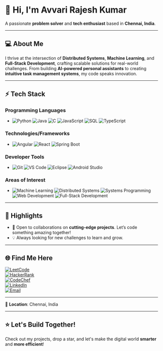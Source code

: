 # 👋 Hi, I'm Avvari Rajesh Kumar

A passionate **problem solver** and **tech enthusiast** based in **Chennai, India**.

---

## 💻 About Me

I thrive at the intersection of **Distributed Systems**, **Machine Learning**, and **Full-Stack Development**, crafting scalable solutions for real-world challenges. From building **AI-powered personal assistants** to creating **intuitive task management systems**, my code speaks innovation.

---

## ⚡ Tech Stack

### **Programming Languages**
- ![Python](https://img.shields.io/badge/-Python-3776AB?style=flat-square&logo=python&logoColor=white) ![Java](https://img.shields.io/badge/-Java-007396?style=flat-square&logo=java&logoColor=white) ![C](https://img.shields.io/badge/-C-A8B9CC?style=flat-square&logo=c&logoColor=white) ![JavaScript](https://img.shields.io/badge/-JavaScript-F7DF1E?style=flat-square&logo=javascript&logoColor=black) ![SQL](https://img.shields.io/badge/-SQL-4479A1?style=flat-square&logo=postgresql&logoColor=white) ![TypeScript](https://img.shields.io/badge/-TypeScript-3178C6?style=flat-square&logo=typescript&logoColor=white)

### **Technologies/Frameworks**
- ![Angular](https://img.shields.io/badge/-Angular-DD0031?style=flat-square&logo=angular&logoColor=white) ![React](https://img.shields.io/badge/-React-61DAFB?style=flat-square&logo=react&logoColor=black) ![Spring Boot](https://img.shields.io/badge/-Spring%20Boot-6DB33F?style=flat-square&logo=spring&logoColor=white)

### **Developer Tools**
- ![Git](https://img.shields.io/badge/-Git-F05032?style=flat-square&logo=git&logoColor=white) ![VS Code](https://img.shields.io/badge/-VS%20Code-007ACC?style=flat-square&logo=visual-studio-code&logoColor=white) ![Eclipse](https://img.shields.io/badge/-Eclipse-2C2255?style=flat-square&logo=eclipse&logoColor=white) ![Android Studio](https://img.shields.io/badge/-Android%20Studio-3DDC84?style=flat-square&logo=android-studio&logoColor=white)

### **Areas of Interest**
- ![Machine Learning](https://img.shields.io/badge/-Machine%20Learning-102230?style=flat-square&logo=ai&logoColor=white) ![Distributed Systems](https://img.shields.io/badge/-Distributed%20Systems-006400?style=flat-square&logo=cloud&logoColor=white) ![Systems Programming](https://img.shields.io/badge/-Systems%20Programming-4682B4?style=flat-square&logo=cplusplus&logoColor=white) ![Web Development](https://img.shields.io/badge/-Web%20Development-FF5733?style=flat-square&logo=html5&logoColor=white) ![Full-Stack Development](https://img.shields.io/badge/-Full%20Stack-2E8B57?style=flat-square&logo=web&logoColor=white)

---

## 🌟 Highlights

- 🚀 Open to collaborations on **cutting-edge projects**. Let’s code something amazing together!
- 💡 Always looking for new challenges to learn and grow.

---

## 🌐 Find Me Here

[![LeetCode](https://img.shields.io/badge/-LeetCode-orange?style=for-the-badge&logo=leetcode&logoColor=white)](https://leetcode.com/)  
[![HackerRank](https://img.shields.io/badge/-HackerRank-2EC866?style=for-the-badge&logo=hackerrank&logoColor=white)](https://hackerrank.com/)  
[![CodeChef](https://img.shields.io/badge/-CodeChef-brown?style=for-the-badge&logo=codechef&logoColor=white)](https://codechef.com/)  
[![LinkedIn](https://img.shields.io/badge/-LinkedIn-blue?style=for-the-badge&logo=linkedin&logoColor=white)](https://linkedin.com/in/)  
[![Email](https://img.shields.io/badge/-Email-red?style=for-the-badge&logo=gmail&logoColor=white)](mailto:your-email@example.com)  

---

📍 **Location**: Chennai, India

---

## ⭐ Let's Build Together!

Check out my projects, drop a star, and let's make the digital world **smarter** and **more efficient**!


